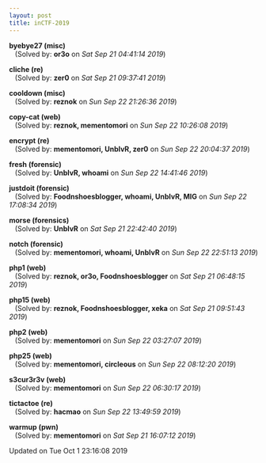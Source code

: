 ```yaml
---
layout: post
title: inCTF-2019
---
```


<!--break-->

**byebye27 (misc)**  
&nbsp;&nbsp;&nbsp;(Solved by: **or3o** on _Sat Sep 21 04:41:14 2019_)  
  
**cliche (re)**  
&nbsp;&nbsp;&nbsp;(Solved by: **zer0** on _Sat Sep 21 09:37:41 2019_)  
  
**cooldown (misc)**  
&nbsp;&nbsp;&nbsp;(Solved by: **reznok** on _Sun Sep 22 21:26:36 2019_)  
  
**copy-cat (web)**  
&nbsp;&nbsp;&nbsp;(Solved by: **reznok, mementomori** on _Sun Sep 22 10:26:08 2019_)  
  
**encrypt (re)**  
&nbsp;&nbsp;&nbsp;(Solved by: **mementomori, UnblvR, zer0** on _Sun Sep 22 20:04:37 2019_)  
  
**fresh (forensic)**  
&nbsp;&nbsp;&nbsp;(Solved by: **UnblvR, whoami** on _Sun Sep 22 14:41:46 2019_)  
  
**justdoit (forensic)**  
&nbsp;&nbsp;&nbsp;(Solved by: **Foodnshoesblogger, whoami, UnblvR, MIG** on _Sun Sep 22 17:08:34 2019_)  
  
**morse (forensics)**  
&nbsp;&nbsp;&nbsp;(Solved by: **UnblvR** on _Sat Sep 21 22:42:40 2019_)  
  
**notch (forensic)**  
&nbsp;&nbsp;&nbsp;(Solved by: **mementomori, whoami, UnblvR** on _Sun Sep 22 22:51:13 2019_)  
  
**php1 (web)**  
&nbsp;&nbsp;&nbsp;(Solved by: **reznok, or3o, Foodnshoesblogger** on _Sat Sep 21 06:48:15 2019_)  
  
**php15 (web)**  
&nbsp;&nbsp;&nbsp;(Solved by: **reznok, Foodnshoesblogger, xeka** on _Sat Sep 21 09:51:43 2019_)  
  
**php2 (web)**  
&nbsp;&nbsp;&nbsp;(Solved by: **mementomori** on _Sun Sep 22 03:27:07 2019_)  
  
**php25 (web)**  
&nbsp;&nbsp;&nbsp;(Solved by: **mementomori, circleous** on _Sun Sep 22 08:12:20 2019_)  
  
**s3cur3r3v (web)**  
&nbsp;&nbsp;&nbsp;(Solved by: **mementomori** on _Sun Sep 22 06:30:17 2019_)  
  
**tictactoe (re)**  
&nbsp;&nbsp;&nbsp;(Solved by: **hacmao** on _Sun Sep 22 13:49:59 2019_)  
  
**warmup (pwn)**  
&nbsp;&nbsp;&nbsp;(Solved by: **mementomori** on _Sat Sep 21 16:07:12 2019_)  
  


Updated on Tue Oct  1 23:16:08 2019
